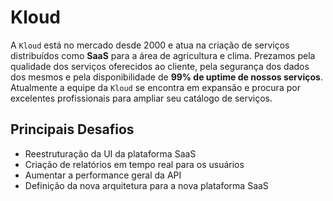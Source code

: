 # Kloud

A `Kloud` está no mercado desde 2000 e atua na criação de serviços distribuídos como **SaaS** para a área de agricultura e clima. Prezamos pela qualidade dos serviços oferecidos ao cliente, pela segurança dos dados dos mesmos e pela disponibilidade de **99% de uptime de nossos serviços**. Atualmente a equipe da `Kloud` se encontra em expansão e procura por excelentes profissionais para ampliar seu catálogo de serviços.

## Principais Desafios

* Reestruturação da UI da plataforma SaaS
* Criação de relatórios em tempo real para os usuários
* Aumentar a performance geral da API
* Definição da nova arquitetura para a nova plataforma SaaS
